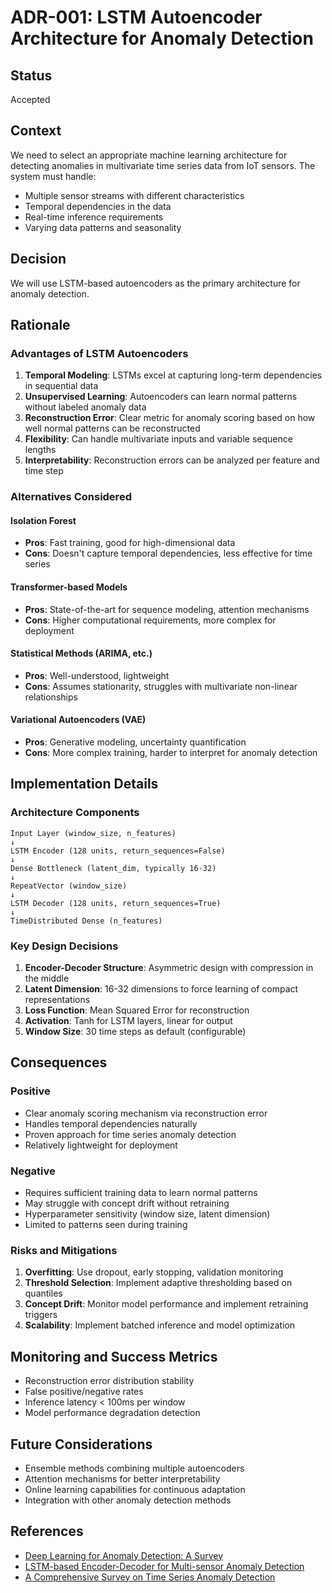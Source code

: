 # ADR-001: LSTM Autoencoder Architecture for Anomaly Detection

## Status
Accepted

## Context
We need to select an appropriate machine learning architecture for detecting anomalies in multivariate time series data from IoT sensors. The system must handle:
- Multiple sensor streams with different characteristics
- Temporal dependencies in the data
- Real-time inference requirements
- Varying data patterns and seasonality

## Decision
We will use LSTM-based autoencoders as the primary architecture for anomaly detection.

## Rationale

### Advantages of LSTM Autoencoders
1. **Temporal Modeling**: LSTMs excel at capturing long-term dependencies in sequential data
2. **Unsupervised Learning**: Autoencoders can learn normal patterns without labeled anomaly data
3. **Reconstruction Error**: Clear metric for anomaly scoring based on how well normal patterns can be reconstructed
4. **Flexibility**: Can handle multivariate inputs and variable sequence lengths
5. **Interpretability**: Reconstruction errors can be analyzed per feature and time step

### Alternatives Considered

#### Isolation Forest
- **Pros**: Fast training, good for high-dimensional data
- **Cons**: Doesn't capture temporal dependencies, less effective for time series

#### Transformer-based Models
- **Pros**: State-of-the-art for sequence modeling, attention mechanisms
- **Cons**: Higher computational requirements, more complex for deployment

#### Statistical Methods (ARIMA, etc.)
- **Pros**: Well-understood, lightweight
- **Cons**: Assumes stationarity, struggles with multivariate non-linear relationships

#### Variational Autoencoders (VAE)
- **Pros**: Generative modeling, uncertainty quantification
- **Cons**: More complex training, harder to interpret for anomaly detection

## Implementation Details

### Architecture Components
```
Input Layer (window_size, n_features)
↓
LSTM Encoder (128 units, return_sequences=False)
↓
Dense Bottleneck (latent_dim, typically 16-32)
↓ 
RepeatVector (window_size)
↓
LSTM Decoder (128 units, return_sequences=True)
↓
TimeDistributed Dense (n_features)
```

### Key Design Decisions
1. **Encoder-Decoder Structure**: Asymmetric design with compression in the middle
2. **Latent Dimension**: 16-32 dimensions to force learning of compact representations
3. **Loss Function**: Mean Squared Error for reconstruction
4. **Activation**: Tanh for LSTM layers, linear for output
5. **Window Size**: 30 time steps as default (configurable)

## Consequences

### Positive
- Clear anomaly scoring mechanism via reconstruction error
- Handles temporal dependencies naturally
- Proven approach for time series anomaly detection
- Relatively lightweight for deployment

### Negative  
- Requires sufficient training data to learn normal patterns
- May struggle with concept drift without retraining
- Hyperparameter sensitivity (window size, latent dimension)
- Limited to patterns seen during training

### Risks and Mitigations
1. **Overfitting**: Use dropout, early stopping, validation monitoring
2. **Threshold Selection**: Implement adaptive thresholding based on quantiles
3. **Concept Drift**: Monitor model performance and implement retraining triggers
4. **Scalability**: Implement batched inference and model optimization

## Monitoring and Success Metrics
- Reconstruction error distribution stability
- False positive/negative rates
- Inference latency < 100ms per window
- Model performance degradation detection

## Future Considerations
- Ensemble methods combining multiple autoencoders
- Attention mechanisms for better interpretability
- Online learning capabilities for continuous adaptation
- Integration with other anomaly detection methods

## References
- [Deep Learning for Anomaly Detection: A Survey](https://arxiv.org/abs/1901.03407)
- [LSTM-based Encoder-Decoder for Multi-sensor Anomaly Detection](https://arxiv.org/abs/1607.00148)
- [A Comprehensive Survey on Time Series Anomaly Detection](https://dl.acm.org/doi/10.1145/3444690)